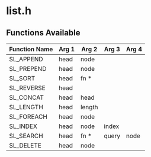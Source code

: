 # list.h

## Functions Available


| Function Name | Arg 1 | Arg 2  | Arg 3 | Arg 4 |
| ------------- | ----- | ------ | ----- | ----- |
| SL_APPEND     | head  | node   |       |       |
| SL_PREPEND    | head  | node   |       |       |
| SL_SORT       | head  | fn *   |       |       |
| SL_REVERSE    | head  |        |       |       |
| SL_CONCAT     | head  | head   |       |       |
| SL_LENGTH     | head  | length |       |       |
| SL_FOREACH    | head  | node   |       |       |
| SL_INDEX      | head  | node   | index |       |
| SL_SEARCH     | head  | fn *   | query | node  |
| SL_DELETE     | head  | node   |       |       |
